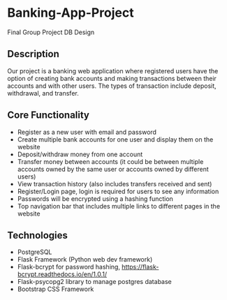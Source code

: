 # Banking-App-Project
Final Group Project DB Design

## Description

Our project is a banking web application where registered users have the option of creating bank accounts and making transactions between their accounts and with other users. The types of transaction include deposit, withdrawal, and transfer.

## Core Functionality
* Register as a new user with email and password
* Create multiple bank accounts for one user and display them on the website
* Deposit/withdraw money from one account
* Transfer money between accounts (it could be between multiple accounts owned by the same user or accounts owned by different users)
* View transaction history (also includes transfers received and sent)
* Register/Login page, login is required for users to see any information
* Passwords will be encrypted using a hashing function
* Top navigation bar that includes multiple links to different pages in the website

## Technologies
* PostgreSQL
* Flask Framework (Python web dev framework)
* Flask-bcrypt for password hashing, https://flask-bcrypt.readthedocs.io/en/1.0.1/
* Flask-psycopg2 library to manage postgres database
* Bootstrap CSS Framework
